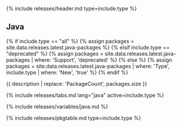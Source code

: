 {% include releases/header.md type=include.type %}

## Java

{% if include.type == "all" %}
  {% assign packages = site.data.releases.latest.java-packages %}
{% elsif include.type == "deprecated" %}
  {% assign packages = site.data.releases.latest.java-packages | where: 'Support', 'deprecated' %}
{% else %}
  {% assign packages = site.data.releases.latest.java-packages | where: 'Type', include.type | where: 'New', 'true' %}
{% endif %}

{{ description | replace: 'PackageCount', packages.size }}

{% include releases/tabs.md lang="java" active=include.type %}

{% include releases/variables/java.md %}

{% include releases/pkgtable.md type=include.type %}